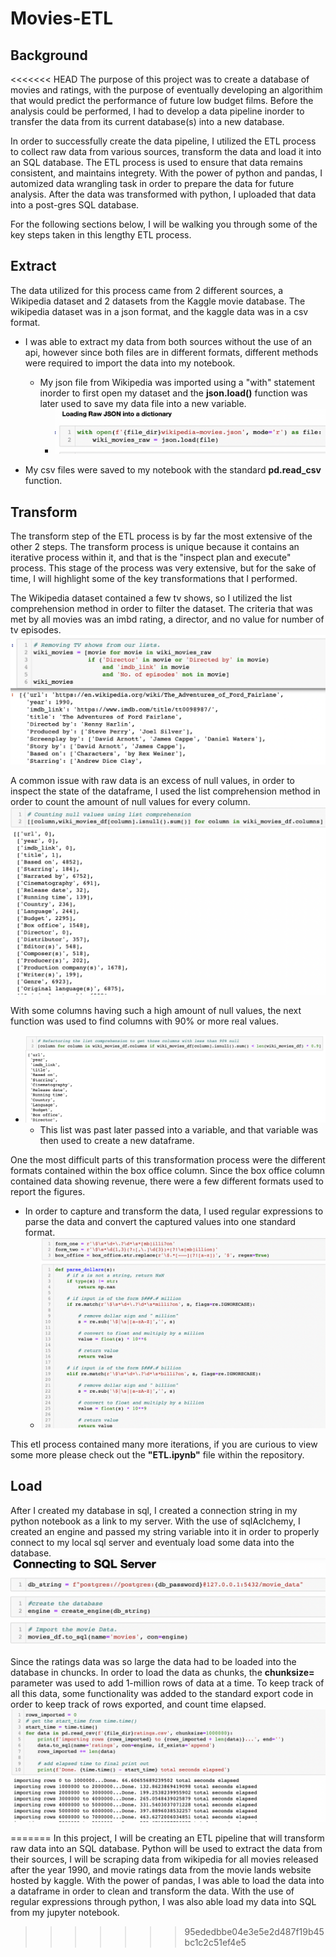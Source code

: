 # Movies-ETL

## Background

<<<<<<< HEAD
The purpose of this project was to create a database of movies and ratings, with the purpose of eventually developing an algorithim that would predict the performance of future low budget films. Before the analysis could be performed, I had to develop a data pipeline inorder to transfer the data from its current database(s) into a new database.

In order to successfully create the data pipeline, I utilized the ETL process to collect raw data from various sources, transform the data and load it into an SQL database. The ETL process is used to ensure that data remains consistent, and maintains integrety. With the power of python and pandas, I automized data wrangling task in order to prepare the data for future analysis. After the data was transformed with python, I uploaded that data into a post-gres SQL database. 


For the following sections below, I will be walking you through some of the key steps taken in this lengthy ETL process.

## Extract

The data utilized for this process came from 2 different sources, a Wikipedia dataset and 2 datasets from the Kaggle movie database. The wikipedia dataset was in a json format, and the kaggle data was in a csv format.

- I was able to extract my data from both sources without the use of an api, however since both files are in different formats, different methods were required to import the data into my notebook.

  - My json file from Wikipedia was imported using a "with" statement inorder to first open my dataset and the **json.load()** function was later used to save my data file into a new variable. 
    - ![](images/json_ext.png)

- My csv files were saved to my notebook with the standard **pd.read_csv** function.

## Transform

The transform step of the ETL process is by far the most extensive of the other 2 steps. The transform process is unique because it contains an iterative process within it, and that is the "inspect plan and execute" process. This stage of the process was very extensive, but for the sake of time, I will highlight some of the key transformations that I performed.

The Wikipedia dataset contained a few tv shows, so I utilized the list comprehension method in order to filter the dataset. The criteria that was met by all movies was an imbd rating, a director, and no value for number of tv episodes.
![](images/remove_tv.png)

A common issue with raw data is an excess of null values, in order to inspect the state of the dataframe, I used the list comprehension method in order to count the amount of null values for every column.
![](images/drop_na.png)

With some columns having such a high amount of null values, the next function was used to find columns with 90% or more real values.
- ![](images/drop_na_2.png)
  - This list was past later passed into a variable, and that variable was then used to create a new dataframe.

One the most difficult parts of this transformation process were the different formats contained within the box office column. Since the box office column contained data showing revenue, there were a few different formats used to report the figures.
- In order to capture and transform the data, I used regular expressions to parse the data and convert the captured values into one standard format.
  - ![](images/reg_parse.png)

This etl process contained many more iterations, if you are curious to view some more please check out the **"ETL.ipynb"** file within the repository.

## Load

After I created my database in sql, I created a connection string in my python notebook as a link to my server. With the use of sqlAclchemy, I created an engine and passed my string variable into it in order to properly connect to my local sql server and eventualy load some data into the database. 
![](images/connect_sql.png)

Since the ratings data was so large the data had to be loaded into the database in chuncks. In order to load the data as chunks, the **chunksize=** parameter was used to add 1-million rows of data at a time. To keep track of all this data, some functionality was added to the standard export code in order to keep track of rows exported, and count time elapsed.
![](images/sql_time.png)

=======
In this project, I will be creating an ETL pipeline that will transform raw data into an SQL database. Python will be used to extract the data from their sources, I will be scraping data from wikipedia for all movies released after the year 1990, and movie ratings data from the movie lands website hosted by kaggle. With the power of pandas, I was able to load the data into a dataframe in order to clean and transform the data. With the use of regular expressions through python, I was also able load my data into SQL from my jupyter notebook.
>>>>>>> 95ededbbe04e3e5e2d487f19b45bc1c2c51ef4e5

